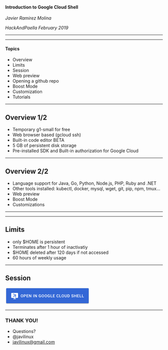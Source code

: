 #### Introduction to Google Cloud Shell

*Javier Ramirez Molina*

*HackAndPaella February 2019*

---
<!-- .slide: data-background="./paella.jpg" -->

---
#### Topics

- Overview
- Limits
- Session
- Web preview
- Opening a github repo
- Boost Mode
- Customization
- Tutorials

---
## Overview 1/2

- Temporary g1-small for free
- Web browser based (gcloud ssh)
- Built-in code editor BETA
- 5 GB of persistent disk storage
- Pre-installed SDK and Built-in authorization for Google Cloud

---
## Overview 2/2

- Language support for Java, Go, Python, Node.js, PHP, Ruby and .NET
- Other tools installed: kubectl, docker, mysql, wget, git, pip, npm, tmux...
- Web preview
- Boost Mode
- Customizations

---
<!-- .slide: data-background="./free.jpg" -->

---
## Limits

- only $HOME is persistent
- Terminates after 1 hour of inactivatiy
- $HOME deleted after 120 days if not accessed
- 60 hours of weekly usage

---
## Session
[![Open in Cloud Shell](open-btn.png)](https://console.cloud.google.com/cloudshell/editor?&shellonly=true)


---
### THANK YOU!

- Questions?
- @javilinux
- javilinux@gmail.com
